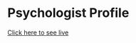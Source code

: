# Psychologist Profile

[Click here to see live](https://mdsayed333.github.io/psychologist-profile-tiles/)

